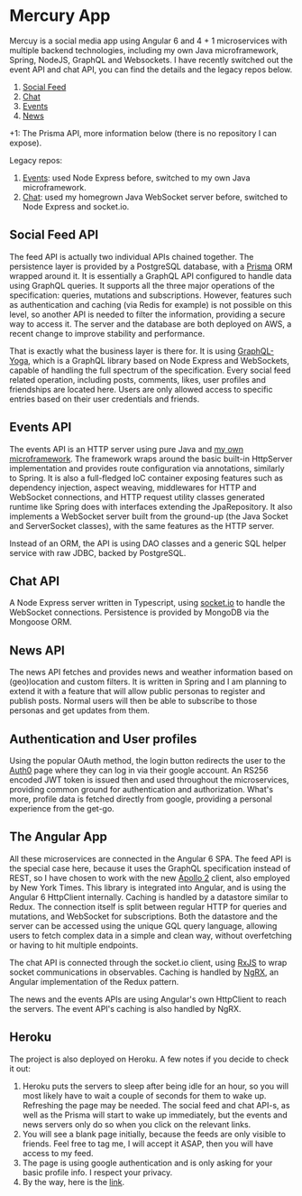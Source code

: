 # Mercury App

Mercuy is a social media app using Angular 6 and 4 + 1 microservices with multiple backend technologies, 
including my own Java microframework, Spring, NodeJS, GraphQL and Websockets. I have recently switched out
the event API and chat API, you can find the details and the legacy repos below.

1. [Social Feed](https://github.com/DanielCs1988/mercury-feed-api)
2. [Chat](https://github.com/DanielCs1988/mercury-chat-node)
3. [Events](https://github.com/DanielCs1988/mercury-events-java)
4. [News](https://github.com/DanielCs1988/mercury-news-api)

+1: The Prisma API, more information below (there is no repository I can expose).

Legacy repos:
1. [Events](https://github.com/DanielCs1988/mercury-events-api): used Node Express before, switched to my own Java microframework.
2. [Chat](https://github.com/DanielCs1988/mercury-chat-api): used my homegrown Java WebSocket server before, switched to Node Express and socket.io.

## Social Feed API

The feed API is actually two individual APIs chained together. The persistence layer is provided by a PostgreSQL
database, with a [Prisma](https://www.prisma.io/docs/) ORM wrapped around it. It is essentially a GraphQL API
configured to handle data using GraphQL queries. It supports all the three major
operations of the specification: queries, mutations and subscriptions. However, features such as authentication and
caching (via Redis for example) is not possible on this level, so another API is needed to filter the information,
providing a secure way to access it. The server and the database are both deployed on AWS, a recent change to improve stability and performance.

That is exactly what the business layer is there for. It is using [GraphQL-Yoga](https://github.com/prismagraphql/graphql-yoga), which
 is a GraphQL library based on
Node Express and WebSockets, capable of handling the full spectrum of the specification.
 Every social feed related operation, including posts, comments, likes,
user profiles and friendships are located here. Users are only allowed access to specific entries based on their user credentials and friends.

## Events API

The events API is an HTTP server using pure Java and [my own microframework](https://github.com/DanielCs1988/webserver-pack). The framework wraps around the basic built-in HttpServer
implementation and provides route configuration via annotations, similarly to Spring. It is also a full-fledged IoC
container exposing features such as dependency injection, aspect weaving, middlewares for HTTP and WebSocket connections, and HTTP request utility classes generated runtime
like Spring does with interfaces extending the JpaRepository. It also implements a WebSocket server built from the ground-up (the Java Socket and ServerSocket classes), with the same features as the HTTP server.

Instead of an ORM, the API is using DAO classes and a generic SQL helper service with raw JDBC, backed by PostgreSQL.
 
## Chat API

A Node Express server written in Typescript, using [socket.io](https://socket.io/) to handle the WebSocket connections. Persistence is provided by MongoDB via the
Mongoose ORM.

## News API

The news API fetches and provides news and weather information
based on (geo)location and custom filters. It is written in Spring and I am planning to extend it with a feature
that will allow public personas to register and publish posts. Normal users will then be able to subscribe to those
personas and get updates from them.

## Authentication and User profiles

Using the popular OAuth method, the login button redirects the user to the [Auth0](https://auth0.com/) page where they can log in via
their google account. An RS256 encoded JWT token is issued then and used throughout the microservices,
providing common ground for authentication and authorization. What's more, profile data is fetched directly from google,
providing a personal experience from the get-go.

## The Angular App

All these microservices are connected in the Angular 6 SPA. The feed API is the special case here, because it uses the
GraphQL specification instead of REST, so I have chosen to work with the new [Apollo 2](https://www.apollographql.com/)
client, also employed by New York Times. This library is integrated into Angular, and is using the Angular 6 HttpClient internally. Caching is
handled by a datastore similar to Redux. The connection itself is split between regular HTTP for queries and mutations,
and WebSocket for subscriptions. Both the datastore and the server can be accessed using the unique GQL query language,
allowing users to fetch complex data in a simple and clean way, without overfetching or having to hit multiple endpoints.

The chat API is connected through the socket.io client, using [RxJS](https://rxjs-dev.firebaseapp.com/) to
wrap socket communications in observables. Caching is handled by [NgRX](https://github.com/ngrx/platform), an Angular implementation of the Redux pattern.

The news and the events APIs are using Angular's own HttpClient to reach the servers. The event API's caching is also handled by NgRX.

## Heroku

The project is also deployed on Heroku. A few notes if you decide to check it out:

1. Heroku puts the servers to sleep after being idle for an hour, so you will most likely have to wait a couple of seconds for them
   to wake up. Refreshing the page may be needed. The social feed and chat API-s, as well as the Prisma will start to wake up immediately, but the events and news
   servers only do so when you click on the relevant links.
2. You will see a blank page initially, because the feeds are only visible to friends. Feel free to tag me, I will
   accept it ASAP, then you will have access to my feed.
3. The page is using google authentication and is only asking for your basic profile info. I respect your privacy.   
4. By the way, here is the [link](https://mercury-nexus.herokuapp.com/).      
